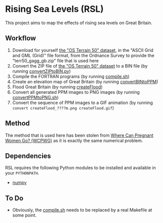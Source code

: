 # Rising Sea Levels (RSL)

This project aims to map the effects of rising sea levels on Great Britain.

## Workflow

1. Download for yourself [the "OS Terrain 50" dataset](https://www.ordnancesurvey.co.uk/business-and-government/products/terrain-50.html), in the "ASCII Grid and GML (Grid)" file format, from the Ordnance Survey to provide the "terr50_gagg_gb.zip" file that is used here
2. Convert the ZIP file of [the "OS Terrain 50" dataset](https://www.ordnancesurvey.co.uk/business-and-government/products/terrain-50.html) to a BIN file (by running [convertZIPtoBIN.py](convertZIPtoBIN.py))
3. Compile the FORTRAN programs (by running [compile.sh](compile.sh))
4. Create an elevation map of Great Britain (by running [convertBINtoPPM](convertBINtoPPM.F90))
5. Flood Great Britain (by running [createFlood](createFlood.F90))
6. Convert all generated PPM images to PNG images (by running [convertPPMtoPNG.sh](convertPPMtoPNG.sh))
7. Convert the sequence of PPM images to a GIF animation (by running `convert createFlood_????m.png createFlood.gif`)

## Method

The method that is used here has been stolen from [Where Can Pregnant Women Go? (WCPWG)](https://github.com/Guymer/wcpwg) as it is exactly the same numerical problem.

## Dependencies

RSL requires the following Python modules to be installed and available in your `PYTHONPATH`.

* [numpy](https://pypi.org/project/numpy)

## To Do

* Obviously, the [compile.sh](compile.sh) needs to be replaced by a real Makefile at some point.
